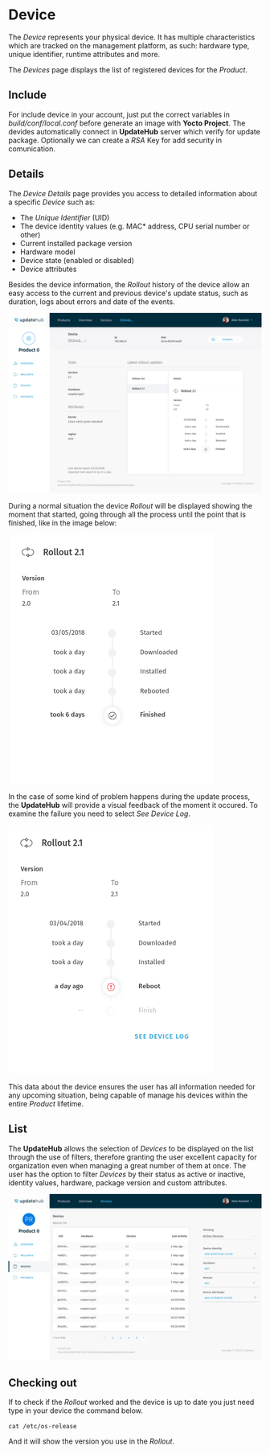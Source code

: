 # Device 

The *Device* represents your physical device. It has multiple characteristics which are tracked on the management platform, as such: hardware type, unique identifier, runtime attributes and more.

The *Devices* page displays the list of registered devices for the *Product*.

## Include

For include device in your account, just put the correct variables in *build/conf/local.conf* before generate an image with **Yocto Project**.
The devides automatically connect in **UpdateHub** server which verify for update package. 
Optionally we can create a *RSA* Key for add security in comunication.  

## Details

The *Device Details* page provides you access to detailed information about a specific *Device* such as:

- The *Unique Identifier* (UID)
- The device identity values (e.g. MAC* address, CPU serial number or other)
- Current installed package version
- Hardware model
- Device state (enabled or disabled)
- Device attributes

Besides the device information, the *Rollout* history of the device allow an easy access to the current and previous device's update status, such as duration, logs about errors and date of the events.

![device details](../img/dashboard/deviceDetails.png)

During a normal situation the device *Rollout* will be displayed showing the moment that started, going through all the process until the point that is finished, like in the image below:

![device finished](../img/dashboard/finished.png)

In the case of some kind of problem happens during the update process, the **UpdateHub** will provide a visual feedback of the moment it occured. To examine the failure you need to select *See Device Log*.

![device installation](../img/dashboard/deviceLog.png)

This data about the device ensures the user has all information needed for any upcoming situation, being capable of manage his devices within the entire *Product* lifetime.

## List

The **UpdateHub** allows the selection of *Devices* to be displayed on the list through the use of filters, therefore granting the user excellent capacity for organization even when managing a great number of them at once. The user has the option to filter *Devices* by their status as active or inactive, identity values, hardware, package version and custom attributes.

![device list](../img/dashboard/deviceList.png)

## Checking out

If to check if the *Rollout* worked and the device is up to date you just need type in your device the command below.

```
cat /etc/os-release
```

And it will show the version you use in the *Rollout*.